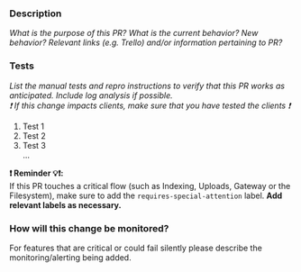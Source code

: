 ### Description

_What is the purpose of this PR? What is the current behavior? New behavior? Relevant links (e.g. Trello) and/or information pertaining to PR?_

### Tests

_List the manual tests and repro instructions to verify that this PR works as anticipated. Include log analysis if possible.\
:exclamation: If this change impacts clients, make sure that you have tested the clients :exclamation:_

1. Test 1
2. Test 2
3. Test 3\
   ...

**:exclamation: Reminder :bulb::exclamation::**\
If this PR touches a critical flow (such as Indexing, Uploads, Gateway or the Filesystem), make sure to add the `requires-special-attention` label. **Add relevant labels as necessary.**

### How will this change be monitored?

For features that are critical or could fail silently please describe the monitoring/alerting being added.
